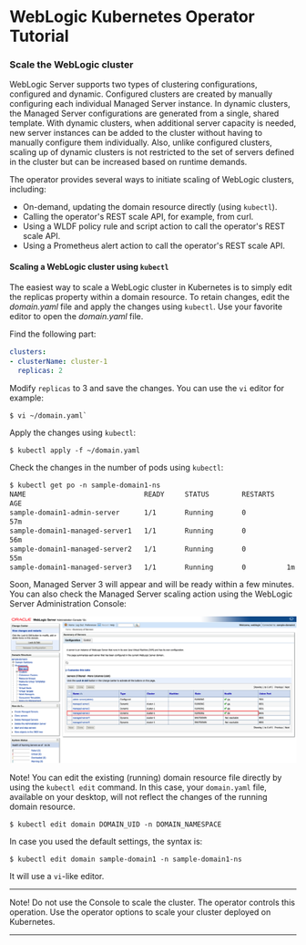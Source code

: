 # WebLogic Kubernetes Operator Tutorial #

### Scale the WebLogic cluster  ###

WebLogic Server supports two types of clustering configurations, configured and dynamic. Configured clusters are created by manually configuring each individual Managed Server instance. In dynamic clusters, the Managed Server configurations are generated from a single, shared template.  With dynamic clusters, when additional server capacity is needed, new server instances can be added to the cluster without having to manually configure them individually. Also, unlike configured clusters, scaling up of dynamic clusters is not restricted to the set of servers defined in the cluster but can be increased based on runtime demands.

The operator provides several ways to initiate scaling of WebLogic clusters, including:

- On-demand, updating the domain resource directly (using `kubectl`).
- Calling the operator's REST scale API, for example, from curl.
- Using a WLDF policy rule and script action to call the operator's REST scale API.
- Using a Prometheus alert action to call the operator's REST scale API.

#### Scaling a WebLogic cluster using `kubectl`  ####

The easiest way to scale a WebLogic cluster in Kubernetes is to simply edit the replicas property within a domain resource.  To retain changes, edit the *domain.yaml* file and apply the changes using `kubectl`. Use your favorite editor to open the *domain.yaml* file.

Find the following part:
```yaml
clusters:
- clusterName: cluster-1
  replicas: 2
```
Modify `replicas` to 3 and save the changes. You can use the `vi` editor for example:
```shell
$ vi ~/domain.yaml`
```
Apply the changes using `kubectl`:
```shell
$ kubectl apply -f ~/domain.yaml
```
Check the changes in the number of pods using `kubectl`:
```shell
$ kubectl get po -n sample-domain1-ns
NAME                             READY     STATUS        RESTARTS   AGE
sample-domain1-admin-server      1/1       Running       0          57m
sample-domain1-managed-server1   1/1       Running       0          56m
sample-domain1-managed-server2   1/1       Running       0          55m
sample-domain1-managed-server3   1/1       Running       0          1m
```
Soon, Managed Server 3 will appear and will be ready within a few minutes. You can also check the Managed Server scaling action using the WebLogic Server Administration Console:

![alt text](../images/scaling/check.on.console.png)

Note! You can edit the existing (running) domain resource file directly by using the `kubectl edit` command. In this case, your `domain.yaml` file, available on your desktop, will not reflect the changes of the running domain resource.

```shell
$ kubectl edit domain DOMAIN_UID -n DOMAIN_NAMESPACE
```
In case you used the default settings, the syntax is:

```shell
$ kubectl edit domain sample-domain1 -n sample-domain1-ns
```
It will use a `vi`-like editor.

---
Note! Do not use the Console to scale the cluster. The operator controls this operation. Use the operator options to scale your cluster deployed on Kubernetes.

---
